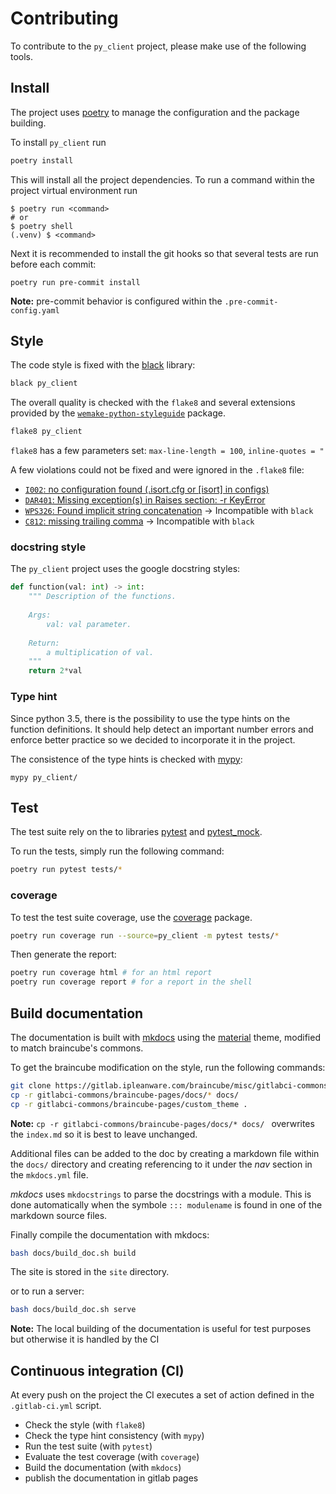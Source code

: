 # Contributing

To contribute to the `py_client` project, please make use of the following tools.

## Install

The project uses [poetry](https://github.com/python-poetry/poetry) to manage the configuration and the package building.

To install `py_client` run

```bash
poetry install
```

This will install all the project dependencies.  To run a command within the project virtual environment run

```text
$ poetry run <command>
# or
$ poetry shell
(.venv) $ <command>
```

Next it is recommended to install the git hooks so that several tests are run before each commit:

```
poetry run pre-commit install
```

**Note:** pre-commit behavior is configured within the `.pre-commit-config.yaml`

## Style

The code style is fixed with the [black](https://github.com/psf/black) library:

```bash
black py_client
```

The overall quality is checked with the `flake8` and several extensions provided by the [`wemake-python-styleguide`](https://wemake-python-stylegui.de/en/latest/pages/usage/violations/index.html#external-plugins) package.  

```bash
flake8 py_client
```

`flake8` has a few parameters set: `max-line-length = 100`, `inline-quotes = "`

A few violations could not be fixed and were ignored in the `.flake8` file:  

- [`I002`: no configuration found (.isort.cfg or [isort] in configs)](https://github.com/gforcada/flake8-isort#error-codes)
- [`DAR401`: Missing exception(s) in Raises section: -r KeyError](https://github.com/terrencepreilly/darglint#error-codes)
- [`WPS326`: Found implicit string concatenation](https://wemake-python-stylegui.de/en/latest/pages/usage/violations/consistency.html#wemake_python_styleguide.violations.consistency.ImplicitStringConcatenationViolation)
  → Incompatible with `black`
- [`C812`: missing trailing comma](https://github.com/PyCQA/flake8-commas/#errors)
  → Incompatible with `black`

### docstring style

The `py_client` project uses the google docstring styles:

```python
def function(val: int) -> int:
	""" Description of the functions.
	
	Args:
		val: val parameter.
	
	Return:
		a multiplication of val.
	"""
    return 2*val
```

### Type hint

Since python 3.5, there is the possibility to use the type hints on the function definitions. It should help detect an important number errors and enforce better practice so we decided to incorporate it in the project.

The consistence of the type hints is checked with  [mypy](http://mypy-lang.org/):

```
mypy py_client/
```

## Test

The test suite rely on the to libraries [pytest](https://docs.pytest.org/en/latest/) and  [pytest_mock](https://github.com/pytest-dev/pytest-mock).

To run the tests, simply run the following command:

```bash
poetry run pytest tests/*
```

### coverage 

To test the test suite coverage, use the [coverage](https://github.com/nedbat/coveragepy/blob/coverage-5.0.3/doc/index.rst) package.

```bash
poetry run coverage run --source=py_client -m pytest tests/*
```
Then generate the report:

```bash
poetry run coverage html # for an html report
poetry run coverage report # for a report in the shell
```

## Build documentation

The documentation is built with [mkdocs](https://www.mkdocs.org/) using the [material](https://squidfunk.github.io/mkdocs-material/) theme, modified to match braincube's commons.

To get the braincube modification on the style, run the following commands: 

```bash
git clone https://gitlab.ipleanware.com/braincube/misc/gitlabci-commons.git
cp -r gitlabci-commons/braincube-pages/docs/* docs/ 
cp -r gitlabci-commons/braincube-pages/custom_theme .
```

**Note:**  `cp -r gitlabci-commons/braincube-pages/docs/* docs/ ` overwrites the `index.md` so it is best to leave unchanged.

Additional files can be added to the doc by creating a markdown file within the `docs/` directory and creating referencing to it under the *nav* section in the `mkdocs.yml` file.

*mkdocs* uses `mkdocstrings` to parse the docstrings with a module. This is done automatically when the symbole `::: modulename` is found in one of the markdown source files. 

Finally compile the documentation with mkdocs:

```bash
bash docs/build_doc.sh build
```
The site is stored in the `site` directory.  

or to run a server:
```bash
bash docs/build_doc.sh serve
```



**Note:** The local building of the documentation is useful for test purposes but otherwise it is handled by the CI

## Continuous integration (CI)

At every push on the project the  CI executes a set of action defined in the `.gitlab-ci.yml` script.

- Check the style (with `flake8`) 
- Check the type hint consistency (with `mypy`)
- Run the test suite (with `pytest`)
- Evaluate the test coverage (with `coverage`)
- Build the documentation (with `mkdocs`)
- publish the documentation in gitlab pages
